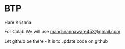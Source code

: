 # BTP
Hare Krishna


For Colab We will use mandanannaware453@gmail.com

Let github be there - it is to update code on github
